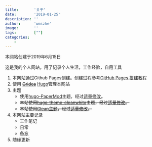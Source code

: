 ```yaml
---
title:       '关于'
date:        '2019-01-25'
description: ''
author:      'wmszhe'
image:       ''
tags:        [""]
categories:
    - 
---
```


本网站创建于2019年6月15日

这是我的个人网站，用了记录个人生活，工作经验，自用工具

1. 本网站通过Github Pages创建。创建过程参考[GitHub Pages 搭建教程](https://sspai.com/post/54608)
2. 使用 ~~[Gridea](https://gridea.dev/)~~ [Hugo](https://gohugo.io/)管理本网站
3. 主题
   - 使用[hugo-PaperMod](https://github.com/adityatelange/hugo-PaperMod)主题，经过[适量修改](https://github.com/wmszhe/hugo-PaperMod)。
   - ~~本站使用[hugo-theme-cleanwhite](https://github.com/zhaohuabing/hugo-theme-cleanwhite)主题，经过[适量修改](https://github.com/wmszhe/hugo-theme-cleanwhite)。~~
   - ~~本站使用[Clean主题](https://github.com/Alanrk/Gridea-theme-clean)，经过[适量修改](https://github.com/wmszhe/Gridea-theme-clean)。~~
4. 本网站主要记录
   - 工作笔记
   - 日常
   - 备忘
5. 随缘更新 